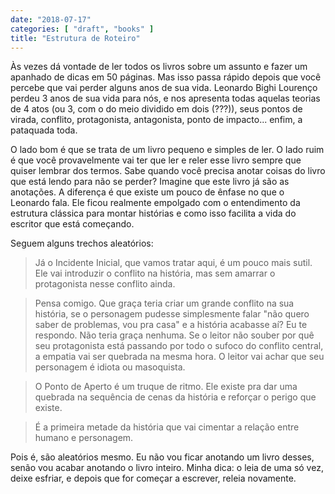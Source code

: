 ```yaml
---
date: "2018-07-17"
categories: [ "draft", "books" ]
title: "Estrutura de Roteiro"
---
```

Às vezes dá vontade de ler todos os livros sobre um assunto e fazer um apanhado de dicas em 50 páginas. Mas isso passa rápido depois que você percebe que vai perder alguns anos de sua vida. Leonardo Bighi Lourenço perdeu 3 anos de sua vida para nós, e nos apresenta todas aquelas teorias de 4 atos (ou 3, com o do meio dividido em dois (???)), seus pontos de virada, conflito, protagonista, antagonista, ponto de impacto... enfim, a pataquada toda.

O lado bom é que se trata de um livro pequeno e simples de ler. O lado ruim é que você provavelmente vai ter que ler e reler esse livro sempre que quiser lembrar dos termos. Sabe quando você precisa anotar coisas do livro que está lendo para não se perder? Imagine que este livro já são as anotações. A diferença é que existe um pouco de ênfase no que o Leonardo fala. Ele ficou realmente empolgado com o entendimento da estrutura clássica para montar histórias e como isso facilita a vida do escritor que está começando.

Seguem alguns trechos aleatórios:

> Já o Incidente Inicial, que vamos tratar aqui, é um pouco mais sutil. Ele vai introduzir o conflito na história, mas sem amarrar o protagonista nesse conflito ainda. 

> Pensa comigo. Que graça teria criar um grande conflito na sua história, se o personagem pudesse simplesmente falar "não quero saber de problemas, vou pra casa" e a história acabasse aí? Eu te respondo. Não teria graça nenhuma. Se o leitor não souber por quê seu protagonista está passando por todo o sufoco do conflito central, a empatia vai ser quebrada na mesma hora. O leitor vai achar que seu personagem é idiota ou masoquista. 

> O Ponto de Aperto é um truque de ritmo. Ele existe pra dar uma quebrada na sequência de cenas da história e reforçar o perigo que existe. 

> É a primeira metade da história que vai cimentar a relação entre humano e personagem. 

Pois é, são aleatórios mesmo. Eu não vou ficar anotando um livro desses, senão vou acabar anotando o livro inteiro. Minha dica: o leia de uma só vez, deixe esfriar, e depois que for começar a escrever, releia novamente.
